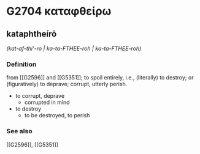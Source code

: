 # G2704 καταφθείρω

## kataphtheírō

_(kat-af-thi'-ro | ka-ta-FTHEE-roh | ka-ta-FTHEE-roh)_

### Definition

from [[G2596]] and [[G5351]]; to spoil entirely, i.e., (literally) to destroy; or (figuratively) to deprave; corrupt, utterly perish.

- to corrupt, deprave
  - corrupted in mind
- to destroy
  - to be destroyed, to perish

### See also

[[G2596]], [[G5351]]

